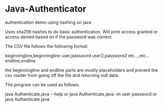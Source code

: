 # Java-Authenticator
authentication demo using hashing on java

Uses sha256 hashes to do basic authentication. Will print access granted or access denied based on if the password was correct.

The CSV file follows the following format:

beginningline,beginningline
user,password
user2,password2
etc...,etc...
endline,endline

the beginningline and endline parts are mostly placeholders and prevent the csv reader from going off the file and returning null data.

The program can be used as follows:

java Authenticate.java --help
or
java Authenticate.java -m user password
or
java Authenticate.java
